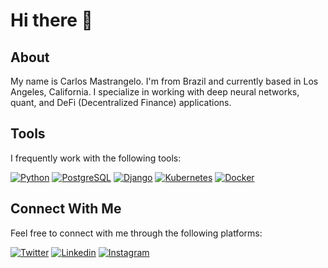 # Hi there 👋

## About

My name is Carlos Mastrangelo. I'm from Brazil and currently based in Los Angeles, California. I specialize in working with deep neural networks, quant, and DeFi (Decentralized Finance) applications.

## Tools

I frequently work with the following tools:

[![Python](https://skillicons.dev/icons?i=py)](https://www.python.org) [![PostgreSQL](https://skillicons.dev/icons?i=postgres)](https://www.postgresql.org) [![Django](https://skillicons.dev/icons?i=django)](https://www.djangoproject.com) [![Kubernetes](https://skillicons.dev/icons?i=kubernetes)](https://kubernetes.io) [![Docker](https://skillicons.dev/icons?i=docker)](https://www.docker.com)

## Connect With Me

Feel free to connect with me through the following platforms:

[![Twitter](https://skillicons.dev/icons?i=twitter)](https://twitter.com/itsaiwa) [![Linkedin](https://skillicons.dev/icons?i=linkedin)](https://linkedin.com/in/cmastrangelo)  [![Instagram](https://skillicons.dev/icons?i=instagram)](https://instagram.com/los.mastrangelo)
